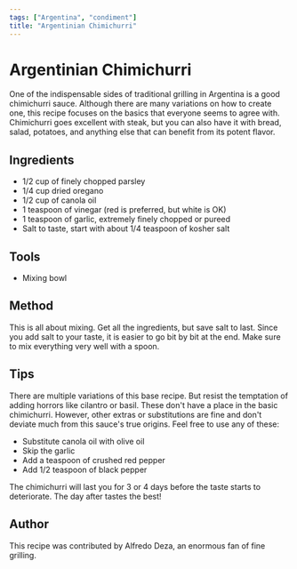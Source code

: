 ```yaml
---
tags: ["Argentina", "condiment"]
title: "Argentinian Chimichurri"
---
```


<TagLinks />

# Argentinian Chimichurri

One of the indispensable sides of traditional grilling in Argentina is a good chimichurri sauce. Although there are many variations on how to create one, this recipe focuses on the basics that everyone seems to agree with. Chimichurri goes excellent with steak, but you can also have it with bread, salad, potatoes, and anything else that can benefit from its potent flavor.

## Ingredients

- 1/2 cup of finely chopped parsley
- 1/4 cup dried oregano
- 1/2 cup of canola oil
- 1 teaspoon of vinegar (red is preferred, but white is OK)
- 1 teaspoon of garlic, extremely finely chopped or pureed
- Salt to taste, start with about 1/4 teaspoon of kosher salt

## Tools

- Mixing bowl

## Method

This is all about mixing. Get all the ingredients, but save salt to last. Since you add salt to your taste, it is easier to go bit by bit at the end. Make sure to mix everything very well with a spoon.

## Tips

There are multiple variations of this base recipe. But resist the temptation of adding horrors like cilantro or basil. These don't have a place in the basic chimichurri. However, other extras or substitutions are fine and don't deviate much from this sauce's true origins. Feel free to use any of these:

- Substitute canola oil with olive oil
- Skip the garlic
- Add a teaspoon of crushed red pepper
- Add 1/2 teaspoon of black pepper

The chimichurri will last you for 3 or 4 days before the taste starts to deteriorate. The day after tastes the best!

## Author

This recipe was contributed by Alfredo Deza, an enormous fan of fine grilling.
